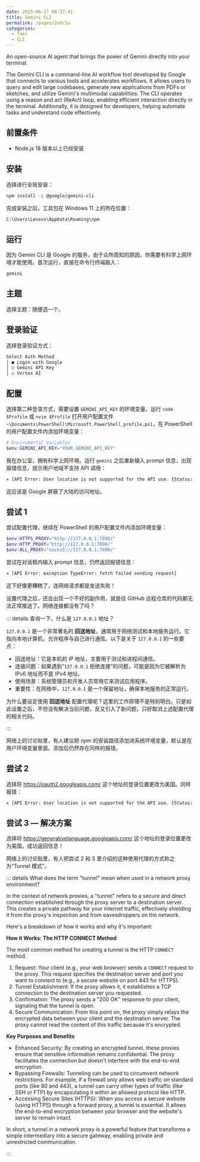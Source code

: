 ```yaml
---
date: 2025-06-27 08:37:41
title: Gemini CLI
permalink: /pages/2a9c5a
categories:
  - Tool
  - CLI
---
```


An open-source AI agent that brings the power of Gemini directly into your terminal.

The Gemini CLI is a command-line AI workflow tool developed by Google that connects to various tools and accelerates workflows. It allows users to query and edit large codebases, generate new applications from PDFs or sketches, and utilize Gemini's multimodal capabilities. The CLI operates using a reason and act (ReAct) loop, enabling efficient interaction directly in the terminal. Additionally, it is designed for developers, helping automate tasks and understand code effectively.

<!-- more -->

## 前置条件

- Node.js 18 版本以上已经安装

## 安装

选择进行全局安装：

```sh
npm install -g @google/gemini-cli
```

完成安装之后，工具包在 Windows 11 上的所在位置：

```sh
C:\Users\Lenovo\AppData\Roaming\npm
```

## 运行

因为 Gemini CLI 是 Google 的服务，由于众所周知的原因，你需要有科学上网环境才能使用。首次运行，直接在命令行终端敲入：

```sh
gemini
```

## 主题

选择主题：随便选一个。

## 登录验证

选择登录验证方式：

```sh
Select Auth Method
│ ● Login with Google
│ ○ Gemini API Key
│ ○ Vertex AI
```

## 配置

选择第二种登录方式，需要设置 `GEMINI_API_KEY` 的环境变量。运行 `code $Profile` 或 `nvim $Profile` 打开用户配置文件 `~\Documents\PowerShell\Microsoft.PowerShell_profile.ps1`，在 PowerShell 的用户配置文件内添加环境变量：

```ps1
# Enviromental Variables
$env:GEMINI_API_KEY="YOUR_GEMINI_API_KEY"
```

我在办公室，拥有科学上网环境。运行 `gemini` 之后重新输入 prompt 信息，出现报错信息，提示用户地域不支持 API 调用：

```sh
✕ [API Error: User location is not supported for the API use. (Status: FAILED_PRECONDITION)]
```

这应该是 Google 屏蔽了大陆的访问地址。

## 尝试 1

尝试配置代理，继续在 PowerShell 的用户配置文件内添加环境变量：

```ps1
$env:HTTPS_PROXY="http://127.0.0.1:7890/"
$env:HTTP_PROXY="http://127.0.0.1:7890/"
$env:ALL_PROXY="socks5://127.0.0.1:7890/"
```

尝试在对话框内输入 prompt 信息，仍然返回报错信息：

```sh
✕ [API Error: exception TypeError: fetch failed sending request]
```

这下好像更糟糕了，连网络请求都是发送失败！

设置代理之后，还会出现一个不好的副作用，就是往 GitHub 远程仓库的代码都无法正常推送了。网络连接都没有了吗？

::: details 查询一下，什么是 `127.0.0.1` 地址？

`127.0.0.1` 是一个非常著名的 **回送地址**，通常用于网络测试和本地服务运行。它指向本地计算机，允许程序与自己进行通信。以下是关于 `127.0.0.1` 的一些要点：

- 回送地址：它是本机的 IP 地址，主要用于测试和进程间通信。
- 连接问题：如果遇到“`127.0.0.1` 拒绝连接”的问题，可能是因为它被解析为 IPv6 地址而不是 IPv4 地址。
- 使用场景：系统管理员和开发人员常用它来测试应用程序。
- 重要性：在网络中，`127.0.0.1` 是一个保留地址，确保本地服务的正常运行。

为什么要设定使用 **回送地址** 配置代理呢？这里的工作原理不是特别明白。只是如此设置之后，不但没有解决当前问题，反又引入了新问题，只好取消上述配置代理的相关代码。

:::

网络上的讨论贴里，有人建议把 npm 的安装路径添加进系统环境变量，默认是在用户环境变量里面。添加后仍然存在同样的报错。

## 尝试 2

选择将 https://oauth2.googleapis.com/ 这个地址的登录位置更改为美国。同样报错：

```sh
✕ [API Error: User location is not supported for the API use. (Status: FAILED_PRECONDITION)]
```

## 尝试 3 — 解决方案

选择将 https://generativelanguage.googleapis.com/ 这个地址的登录位置更改为美国。成功返回信息！

网络上的讨论贴里，有人把尝试 2 和 3 里介绍的这种使用代理的方式称之为“Tunnel 模式”。

::: details What does the term "tunnel" mean when used in a network proxy environment?

In the context of network proxies, a "tunnel" refers to a secure and direct connection established through the proxy server to a destination server. This creates a private pathway for your internet traffic, effectively shielding it from the proxy's inspection and from eavesdroppers on the network.

Here's a breakdown of how it works and why it's important:

**How it Works: The HTTP CONNECT Method**

The most common method for creating a tunnel is the HTTP `CONNECT` method.

1. Request: Your client (e.g., your web browser) sends a `CONNECT` request to the proxy. This request specifies the destination server and port you want to connect to (e.g., a secure website on port 443 for HTTPS).
2. Tunnel Establishment: If the proxy allows it, it establishes a TCP connection to the destination server you requested.
3. Confirmation: The proxy sends a "200 OK" response to your client, signaling that the tunnel is open.
4. Secure Communication: From this point on, the proxy simply relays the encrypted data between your client and the destination server. The proxy cannot read the content of this traffic because it's encrypted.

**Key Purposes and Benefits**

- Enhanced Security: By creating an encrypted tunnel, these proxies ensure that sensitive information remains confidential. The proxy facilitates the connection but doesn't interfere with the end-to-end encryption.
- Bypassing Firewalls: Tunneling can be used to circumvent network restrictions. For example, if a firewall only allows web traffic on standard ports (like 80 and 443), a tunnel can carry other types of traffic (like SSH or FTP) by encapsulating it within an allowed protocol like HTTP.
- Accessing Secure Sites (HTTPS): When you access a secure website (using HTTPS) through a forward proxy, a tunnel is essential. It allows the end-to-end encryption between your browser and the website's server to remain intact.

In short, a tunnel in a network proxy is a powerful feature that transforms a simple intermediary into a
secure gateway, enabling private and unrestricted communication.

:::
